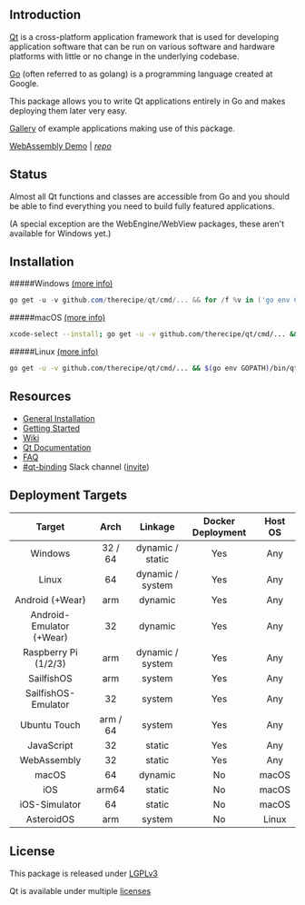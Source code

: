 Introduction
------------

[Qt](https://en.wikipedia.org/wiki/Qt_(software)) is a cross-platform application framework that is used for developing application software that can be run on various software and hardware platforms with little or no change in the underlying codebase.

[Go](https://en.wikipedia.org/wiki/Go_(programming_language)) (often referred to as golang) is a programming language created at Google.

This package allows you to write Qt applications entirely in Go and makes deploying them later very easy.

[Gallery](https://github.com/therecipe/qt/wiki/Gallery) of example applications making use of this package.

[WebAssembly Demo](https://therecipe.github.io/widgets_playground) | *[repo](https://github.com/therecipe/widgets_playground)*

Status
------

Almost all Qt functions and classes are accessible from Go and you should be able to find everything you need to build fully featured applications.

(A special exception are the WebEngine/WebView packages, these aren't available for Windows yet.)

Installation
------------

#####Windows [(more info)](https://github.com/therecipe/qt/wiki/Installation-on-Windows)

```powershell
go get -u -v github.com/therecipe/qt/cmd/... && for /f %v in ('go env GOPATH') do %v\bin\qtsetup test && %v\bin\qtsetup
```

#####macOS [(more info)](https://github.com/therecipe/qt/wiki/Installation-on-macOS)

```bash
xcode-select --install; go get -u -v github.com/therecipe/qt/cmd/... && $(go env GOPATH)/bin/qtsetup test && $(go env GOPATH)/bin/qtsetup
```

#####Linux [(more info)](https://github.com/therecipe/qt/wiki/Installation-on-Linux)

```bash
go get -u -v github.com/therecipe/qt/cmd/... && $(go env GOPATH)/bin/qtsetup test && $(go env GOPATH)/bin/qtsetup
```

Resources
---------

-	[General Installation](https://github.com/therecipe/qt/wiki/Installation)
-	[Getting Started](https://github.com/therecipe/qt/wiki/Getting-Started)
-	[Wiki](https://github.com/therecipe/qt/wiki)
-	[Qt Documentation](https://doc.qt.io/qt-5/classes.html)
-	[FAQ](https://github.com/therecipe/qt/wiki/FAQ)
-	[#qt-binding](https://gophers.slack.com/messages/qt-binding/details) Slack channel ([invite](https://invite.slack.golangbridge.org)\)

Deployment Targets
------------------

| Target                   | Arch     | Linkage          | Docker Deployment | Host OS |
|:------------------------:|:--------:|:----------------:|:-----------------:|:-------:|
|         Windows          | 32 / 64  | dynamic / static |        Yes        |   Any   |
|          Linux           |    64    | dynamic / system |        Yes        |   Any   |
|     Android (+Wear)      |   arm    |     dynamic      |        Yes        |   Any   |
| Android-Emulator (+Wear) |    32    |     dynamic      |        Yes        |   Any   |
|   Raspberry Pi (1/2/3)   |   arm    | dynamic / system |        Yes        |   Any   |
|        SailfishOS        |   arm    |      system      |        Yes        |   Any   |
|   SailfishOS-Emulator    |    32    |      system      |        Yes        |   Any   |
|       Ubuntu Touch       | arm / 64 |      system      |        Yes        |   Any   |
|        JavaScript        |    32    |      static      |        Yes        |   Any   |
|       WebAssembly        |    32    |      static      |        Yes        |   Any   |
|          macOS           |    64    |     dynamic      |        No         |  macOS  |
|           iOS            |  arm64   |      static      |        No         |  macOS  |
|      iOS-Simulator       |    64    |      static      |        No         |  macOS  |
|        AsteroidOS        |   arm    |      system      |        No         |  Linux  |

License
-------

This package is released under [LGPLv3](https://opensource.org/licenses/LGPL-3.0)

Qt is available under multiple [licenses](https://www.qt.io/licensing)
